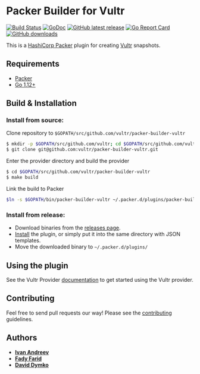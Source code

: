 # Packer Builder for Vultr

[![Build Status](https://travis-ci.org/vultr/packer-builder-vultr.svg?branch=master)](https://travis-ci.org/vultr/packer-builder-vultr)
[![GoDoc](https://godoc.org/github.com/vultr/packer-builder-vultr?status.svg)](https://godoc.org/github.com/vultr/packer-builder-vultr/vultr)
[![GitHub latest release](https://img.shields.io/github/release/vultr/packer-builder-vultr.svg)](https://github.com/vultr/packer-builder-vultr/releases)
[![Go Report Card](https://goreportcard.com/badge/github.com/vultr/packer-builder-vultr)](https://goreportcard.com/report/github.com/vultr/packer-builder-vultr)
[![GitHub downloads](https://img.shields.io/github/downloads/vultr/packer-builder-vultr/total.svg)](https://github.com/vultr/packer-builder-vultr/releases)


This is a [HashiCorp Packer](https://www.packer.io/) plugin for creating [Vultr](https://www.vultr.com/) snapshots.

## Requirements
* [Packer](https://www.packer.io/intro/getting-started/install.html)
* [Go 1.12+](https://golang.org/doc/install)

## Build & Installation

### Install from source:

Clone repository to `$GOPATH/src/github.com/vultr/packer-builder-vultr`

```sh
$ mkdir -p $GOPATH/src/github.com/vultr; cd $GOPATH/src/github.com/vultr
$ git clone git@github.com:vultr/packer-builder-vultr.git
```

Enter the provider directory and build the provider

```sh
$ cd $GOPATH/src/github.com/vultr/packer-builder-vultr
$ make build
```

Link the build to Packer

```sh
$ln -s $GOPATH/bin/packer-builder-vultr ~/.packer.d/plugins/packer-builder-vultr 
```

### Install from release:

* Download binaries from the [releases page](https://github.com/vultr/packer-builder-vultr/releases).
* [Install](https://www.packer.io/docs/extending/plugins.html#installing-plugins) the plugin, or simply put it into the same directory with JSON templates.
* Move the downloaded binary to `~/.packer.d/plugins/`

## Using the plugin
See the Vultr Provider [documentation](website/source/docs/builders/vultr.html.md) to get started using the Vultr provider.

## Contributing
Feel free to send pull requests our way! Please see the [contributing](CONTRIBUTING.md) guidelines.

## Authors
* [**Ivan Andreev**](https://github.com/ivandeex)
* [**Fady Farid**](https://github.com/afady)
* [**David Dymko**](https://github.com/ddymko)
